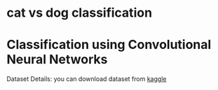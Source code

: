 # cat vs dog classification
# Classification using Convolutional Neural Networks
Dataset Details:
you can download dataset from [kaggle](https://www.kaggle.com/datasets/salader/dogs-vs-cats/data)
